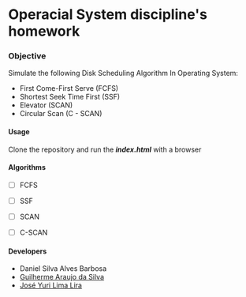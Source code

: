 # Operacial System discipline's homework

### Objective

Simulate the following Disk Scheduling Algorithm In Operating System:
- First Come-First Serve (FCFS)
- Shortest Seek Time First (SSF)
- Elevator (SCAN)
- Circular Scan (C - SCAN)

#### Usage

Clone the repository and run the ***index.html*** with a browser

#### Algorithms

- [ ] FCFS
- [ ] SSF
- [ ] SCAN
- [ ] C-SCAN


#### Developers

- Daniel Silva Alves Barbosa
- [Guilherme Araujo da Silva](https://github.com/Guimbo)
- [José Yuri Lima Lira](https://github.com/yurilimace)
